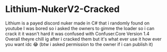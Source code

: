 # Lithium-NukerV2-Cracked
Lithium is a payed discord nuker made in C# that i randomly found on youtube 
I was bored so i asked the owners to gimme the loader so i can crack it it wasn't hard it was confused with Confuser.Core Version 1.4
Overall theyre chill ig after i cracked them but it's what ever use it how ever you want idc 😂 
(btw i asked permission to the owner if i can publish it)

